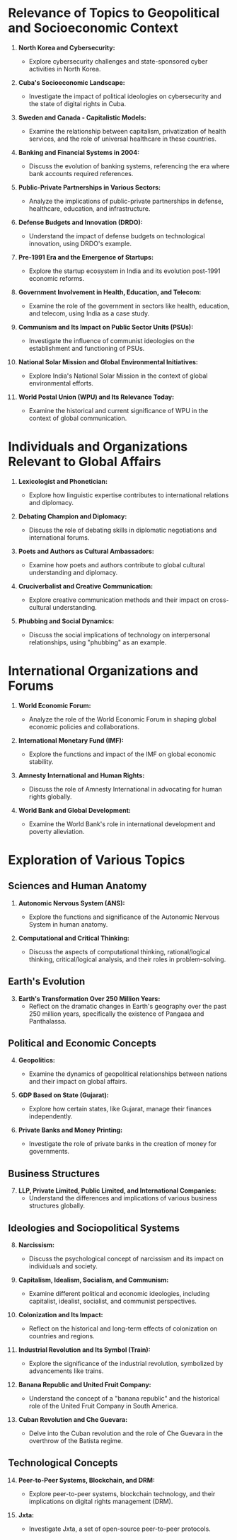 # Relevance of Topics to Geopolitical and Socioeconomic Context

1. **North Korea and Cybersecurity:**
   - Explore cybersecurity challenges and state-sponsored cyber activities in North Korea.

2. **Cuba's Socioeconomic Landscape:**
   - Investigate the impact of political ideologies on cybersecurity and the state of digital rights in Cuba.

3. **Sweden and Canada - Capitalistic Models:**
   - Examine the relationship between capitalism, privatization of health services, and the role of universal healthcare in these countries.

4. **Banking and Financial Systems in 2004:**
   - Discuss the evolution of banking systems, referencing the era where bank accounts required references.

5. **Public-Private Partnerships in Various Sectors:**
   - Analyze the implications of public-private partnerships in defense, healthcare, education, and infrastructure.

6. **Defense Budgets and Innovation (DRDO):**
   - Understand the impact of defense budgets on technological innovation, using DRDO's example.

7. **Pre-1991 Era and the Emergence of Startups:**
   - Explore the startup ecosystem in India and its evolution post-1991 economic reforms.

8. **Government Involvement in Health, Education, and Telecom:**
   - Examine the role of the government in sectors like health, education, and telecom, using India as a case study.

9. **Communism and Its Impact on Public Sector Units (PSUs):**
   - Investigate the influence of communist ideologies on the establishment and functioning of PSUs.

10. **National Solar Mission and Global Environmental Initiatives:**
    - Explore India's National Solar Mission in the context of global environmental efforts.

11. **World Postal Union (WPU) and Its Relevance Today:**
    - Examine the historical and current significance of WPU in the context of global communication.

# Individuals and Organizations Relevant to Global Affairs

1. **Lexicologist and Phonetician:**
   - Explore how linguistic expertise contributes to international relations and diplomacy.

2. **Debating Champion and Diplomacy:**
   - Discuss the role of debating skills in diplomatic negotiations and international forums.

3. **Poets and Authors as Cultural Ambassadors:**
   - Examine how poets and authors contribute to global cultural understanding and diplomacy.

4. **Cruciverbalist and Creative Communication:**
   - Explore creative communication methods and their impact on cross-cultural understanding.

5. **Phubbing and Social Dynamics:**
   - Discuss the social implications of technology on interpersonal relationships, using "phubbing" as an example.

# International Organizations and Forums

1. **World Economic Forum:**
   - Analyze the role of the World Economic Forum in shaping global economic policies and collaborations.

2. **International Monetary Fund (IMF):**
   - Explore the functions and impact of the IMF on global economic stability.

3. **Amnesty International and Human Rights:**
   - Discuss the role of Amnesty International in advocating for human rights globally.

4. **World Bank and Global Development:**
   - Examine the World Bank's role in international development and poverty alleviation.

# Exploration of Various Topics

## Sciences and Human Anatomy

1. **Autonomic Nervous System (ANS):**
   - Explore the functions and significance of the Autonomic Nervous System in human anatomy.

2. **Computational and Critical Thinking:**
   - Discuss the aspects of computational thinking, rational/logical thinking, critical/logical analysis, and their roles in problem-solving.

## Earth's Evolution

3. **Earth's Transformation Over 250 Million Years:**
   - Reflect on the dramatic changes in Earth's geography over the past 250 million years, specifically the existence of Pangaea and Panthalassa.

## Political and Economic Concepts

4. **Geopolitics:**
   - Examine the dynamics of geopolitical relationships between nations and their impact on global affairs.

5. **GDP Based on State (Gujarat):**
   - Explore how certain states, like Gujarat, manage their finances independently.

6. **Private Banks and Money Printing:**
   - Investigate the role of private banks in the creation of money for governments.

## Business Structures

7. **LLP, Private Limited, Public Limited, and International Companies:**
   - Understand the differences and implications of various business structures globally.

## Ideologies and Sociopolitical Systems

8. **Narcissism:**
   - Discuss the psychological concept of narcissism and its impact on individuals and society.

9. **Capitalism, Idealism, Socialism, and Communism:**
   - Examine different political and economic ideologies, including capitalist, idealist, socialist, and communist perspectives.

10. **Colonization and Its Impact:**
    - Reflect on the historical and long-term effects of colonization on countries and regions.

11. **Industrial Revolution and Its Symbol (Train):**
    - Explore the significance of the industrial revolution, symbolized by advancements like trains.

12. **Banana Republic and United Fruit Company:**
    - Understand the concept of a "banana republic" and the historical role of the United Fruit Company in South America.

13. **Cuban Revolution and Che Guevara:**
    - Delve into the Cuban revolution and the role of Che Guevara in the overthrow of the Batista regime.

## Technological Concepts

14. **Peer-to-Peer Systems, Blockchain, and DRM:**
    - Explore peer-to-peer systems, blockchain technology, and their implications on digital rights management (DRM).

15. **Jxta:**
    - Investigate Jxta, a set of open-source peer-to-peer protocols.

